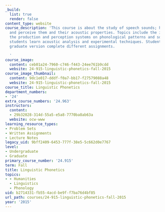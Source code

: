 ```yaml
---
_build:
  list: true
  render: false
content_type: website
course_description: 'This course is about the study of speech sounds; how we produce
  and perceive them and their acoustic properties. Topics include the influence of
  the production and perception systems on phonological patterns and sound change,
  students learn acoustic analysis and experimental techniques. Students taking the
  graduate version complete different assignments.

  '
course_image:
  content: ceb01a24-7960-c746-f443-24ee761b9cdd
  website: 24-915-linguistic-phonetics-fall-2015
course_image_thumbnail:
  content: 9dc1e017-dddf-f0a7-bb17-f27579088a48
  website: 24-915-linguistic-phonetics-fall-2015
course_title: Linguistic Phonetics
department_numbers:
- '24'
extra_course_numbers: '24.963'
instructors:
  content:
  - 29b32028-314d-55a5-e5a8-7770ba8ab63a
  website: ocw-www
learning_resource_types:
- Problem Sets
- Written Assignments
- Lecture Notes
legacy_uid: 9bff2409-6453-777f-38e5-5c662d0e7767
level:
- Undergraduate
- Graduate
primary_course_number: '24.915'
term: Fall
title: Linguistic Phonetics
topics:
- - Humanities
  - Linguistics
  - Phonology
uid: b2714331-fb55-4acd-be9f-f7ba76d4bf85
url_path: courses/24-915-linguistic-phonetics-fall-2015
year: '2015'
---
```


